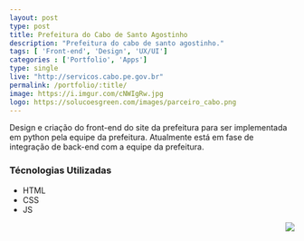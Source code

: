 ```yaml
---
layout: post
type: post
title: Prefeitura do Cabo de Santo Agostinho
description: "Prefeitura do cabo de santo agostinho."
tags: [ 'Front-end', 'Design', 'UX/UI']
categories : ['Portfolio', 'Apps']
type: single
live: "http://servicos.cabo.pe.gov.br"
permalink: /portfolio/:title/
image: https://i.imgur.com/cNWIgRw.jpg
logo: https://solucoesgreen.com/images/parceiro_cabo.png
---
```


Design e criação do front-end do site da prefeitura para ser implementada em python pela equipe da prefeitura.
Atualmente está em fase de integração de back-end com a equipe da prefeitura.

### Técnologias Utilizadas

- HTML
- CSS
- JS

<img align="right" src="https://i.imgur.com/cNWIgRw.jpg">

